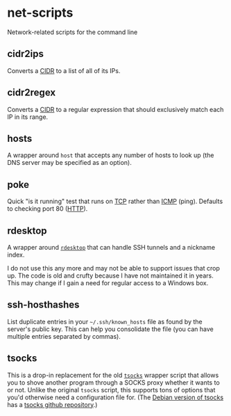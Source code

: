 # net-scripts
Network-related scripts for the command line


## cidr2ips

Converts a [CIDR](https://en.wikipedia.org/wiki/Classless_Inter-Domain_Routing "Classless Inter-Domain Routing") to a list of all of its IPs.


## cidr2regex

Converts a [CIDR](https://en.wikipedia.org/wiki/Classless_Inter-Domain_Routing "Classless Inter-Domain Routing") to a regular expression that should exclusively match each IP in its range.


## hosts

A wrapper around `host` that accepts any number of hosts to look up (the DNS server may be specified as an option).


## poke

Quick "is it running" test that runs on [TCP](https://en.wikipedia.org/wiki/Transmission_Control_Protocol "Transmission Control Protocol") rather than [ICMP](https://en.wikipedia.org/wiki/Internet_Control_Message_Protocol "Internet Control Message Protocol") (ping).  Defaults to checking port 80 ([HTTP](https://en.wikipedia.org/wiki/Hypertext_Transfer_Protocol "Hypertext Transfer Protocol")).


## rdesktop

A wrapper around [`rdesktop`](https://github.com/rdesktop/rdesktop) that can handle SSH tunnels and a nickname index.

I do not use this any more and may not be able to support issues that crop up.  The code is old and crufty because I have not maintained it in years.  This may change if I gain a need for regular access to a Windows box.


## ssh-hosthashes

List duplicate entries in your `~/.ssh/known_hosts` file as found by the server's public key.  This can help you consolidate the file (you can have multiple entries separated by commas).


## tsocks

This is a drop-in replacement for the old [`tsocks`](http://tsocks.sourceforge.net/) wrapper script that allows you to shove another program through a SOCKS proxy whether it wants to or not.  Unlike the original `tsocks` script, this supports tons of options that you'd otherwise need a configuration file for. (The [Debian version of tsocks](https://tracker.debian.org/pkg/tsocks) has a [tsocks github repository](https://github.com/TamasSzerb/tsocks).)


